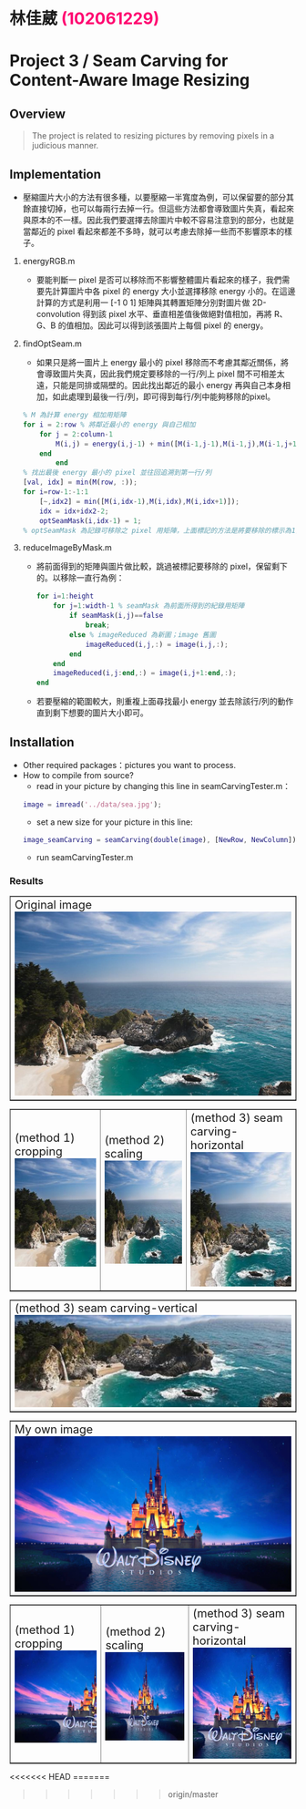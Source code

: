 ﻿# 林佳葳 <span style="color:#FF0070">(102061229)</span>

# Project 3 / Seam Carving for Content-Aware Image Resizing

## Overview
> The project is related to resizing pictures by removing pixels in a judicious manner.

## Implementation
* 壓縮圖片大小的方法有很多種，以要壓縮一半寬度為例，可以保留要的部分其餘直接切掉，也可以每兩行去掉一行。但這些方法都會導致圖片失真，看起來與原本的不一樣。因此我們要選擇去除圖片中較不容易注意到的部分，也就是當鄰近的 pixel 看起來都差不多時，就可以考慮去除掉一些而不影響原本的樣子。
1. energyRGB.m
    * 要能判斷一 pixel 是否可以移除而不影響整體圖片看起來的樣子，我們需要先計算圖片中各 pixel 的 energy 大小並選擇移除 energy 小的。在這邊計算的方式是利用一 [-1 0 1] 矩陣與其轉置矩陣分別對圖片做 2D-convolution 得到該 pixel 水平、垂直相差值後做絕對值相加，再將 R、G、B 的值相加。因此可以得到該張圖片上每個 pixel 的 energy。

2. findOptSeam.m
    * 如果只是將一圖片上 energy 最小的 pixel 移除而不考慮其鄰近關係，將會導致圖片失真，因此我們規定要移除的一行/列上 pixel 間不可相差太遠，只能是同排或隔壁的。因此找出鄰近的最小 energy 再與自己本身相加，如此處理到最後一行/列，即可得到每行/列中能夠移除的pixel。
	```Matlab
	% M 為計算 energy 相加用矩陣
	for i = 2:row % 將鄰近最小的 energy 與自己相加
		for j = 2:column-1
			M(i,j) = energy(i,j-1) + min([M(i-1,j-1),M(i-1,j),M(i-1,j+1)]);
		end
			end
	% 找出最後 energy 最小的 pixel 並往回追溯到第一行/列
	[val, idx] = min(M(row, :));
	for i=row-1:-1:1
		[~,idx2] = min([M(i,idx-1),M(i,idx),M(i,idx+1)]);
		idx = idx+idx2-2;
		optSeamMask(i,idx-1) = 1;
	% optSeamMask 為記錄可移除之 pixel 用矩陣，上面標記的方法是將要移除的標示為1，其餘為0。
	```
3. reduceImageByMask.m
    * 將前面得到的矩陣與圖片做比較，跳過被標記要移除的 pixel，保留剩下的。以移除一直行為例：
        ```Matlab
        for i=1:height
            for j=1:width-1 % seamMask 為前面所得到的紀錄用矩陣
                if seamMask(i,j)==false 
                    break;
                else % imageReduced 為新圖；image 舊圖
                    imageReduced(i,j,:) = image(i,j,:);
                end
            end
            imageReduced(i,j:end,:) = image(i,j+1:end,:);
        end
        ```
    
    * 若要壓縮的範圍較大，則重複上面尋找最小 energy 並去除該行/列的動作直到剩下想要的圖片大小即可。

## Installation
* Other required packages：pictures you want to process.
* How to compile from source?
    * read in your picture by changing this line in seamCarvingTester.m：
	```Matlab
	image = imread('../data/sea.jpg');
	```
    * set a new size for your picture in this line:
	```Matlab
	image_seamCarving = seamCarving(double(image), [NewRow, NewColumn]);
	```
    * run seamCarvingTester.m

### Results

<table border=1>
<tr>
<td>
<span style = "font-size:20px">Original image</span>
<img src="sea.jpg" width="100%"/>
</td>
</tr>
</table>
<table border=1>
<tr>
<td>
<span style = "font-size:20px">(method 1) cropping</span>
<img src="SeamCroppingsea.jpg" width="100%"/>
</td>
<td>
<span style = "font-size:20px">(method 2) scaling</span>
<img src="SeamScalingsea.jpg" width="100%"/>
</td>
<td>
<span style = "font-size:20px">(method 3) seam carving-horizontal</span>
<img src="SeamCarvingsea.jpg" width="100%"/>
</td>
</tr>
</table>
<table border=1>
<tr>
<td>
<span style = "font-size:20px">(method 3) seam carving-vertical</span>
<img src="SeamCarving2.jpg" width="100%"/>
</td>
</tr>
</table>

<table border=1>
<tr>
<td>
<span style = "font-size:20px">My own image</span>
<img src="disney.jpg" width="100%"/>
</td>
</tr>
</table>
<table border=1>
<tr>
<td>
<span style = "font-size:20px">(method 1) cropping</span>
<img src="SeamCropping.jpg" width="100%"/>
</td>
<td>
<span style = "font-size:20px">(method 2) scaling</span>
<img src="SeamScaling.jpg" width="100%"/>
</td>
<td>
<span style = "font-size:20px">(method 3) seam carving-horizontal</span>
<img src="SeamCarving.jpg" width="100%"/>
</td>
</tr>
</table>
<<<<<<< HEAD
=======

>>>>>>> origin/master
